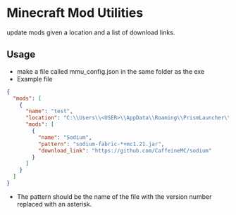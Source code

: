 # Minecraft Mod Utilities
update mods given a location and a list of download links.

## Usage
- make a file called mmu_config.json in the same folder as the exe
- Example file
```json
{
  "mods": [
    {
      "name": "test",
      "location": "C:\\Users\\<USER>\\AppData\\Roaming\\PrismLauncher\\instances\\minecraft\\.minecraft\\mods",
      "mods": [
        {
          "name": "Sodium",
          "pattern": "sodium-fabric-*+mc1.21.jar",
          "download_link": "https://github.com/CaffeineMC/sodium"
        }
      ]
    }
  ]
}
```
- The pattern should be the name of the file with the version number replaced with an asterisk.


